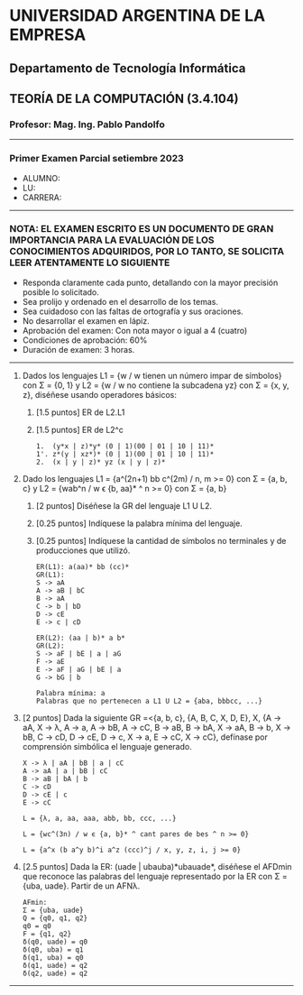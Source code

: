# UNIVERSIDAD ARGENTINA DE LA EMPRESA

## Departamento de Tecnología Informática

## TEORÍA DE LA COMPUTACIÓN (3.4.104)

### Profesor: Mag. Ing. Pablo Pandolfo

---

### Primer Examen Parcial setiembre 2023

* ALUMNO:  
* LU:
* CARRERA:

---

### NOTA: EL EXAMEN ESCRITO ES UN DOCUMENTO DE GRAN IMPORTANCIA PARA LA EVALUACIÓN DE LOS CONOCIMIENTOS ADQUIRIDOS, POR LO TANTO, SE SOLICITA LEER ATENTAMENTE LO SIGUIENTE

* Responda claramente cada punto, detallando con la mayor precisión posible lo solicitado.
* Sea prolijo y ordenado en el desarrollo de los temas.
* Sea cuidadoso con las faltas de ortografía y sus oraciones.
* No desarrollar el examen en lápiz.
* Aprobación del examen: Con nota mayor o igual a 4 (cuatro)
* Condiciones de aprobación: 60%
* Duración de examen: 3 horas.

---

1. Dados los lenguajes L1 = {w / w tienen un número impar de símbolos} con Σ = {0, 1} y L2 = {w / w no contiene la subcadena yz} con Σ = {x, y, z}, diséñese usando operadores básicos:
    1. [1.5 puntos] ER de L2.L1
    1. [1.5 puntos] ER de L2^c

        ```plain
        1.  (y*x | z)*y* (0 | 1)(00 | 01 | 10 | 11)*
        1'. z*(y | xz*)* (0 | 1)(00 | 01 | 10 | 11)*
        2.  (x | y | z)* yz (x | y | z)* 
        ```

1. Dado los lenguajes L1 = {a^(2n+1) bb c^(2m) / n, m >= 0} con Σ = {a, b, c} y L2 = {wab^n / w ϵ {b, aa}* ^ n >= 0} con Σ = {a, b}
    1. [2 puntos] Diséñese la GR del lenguaje L1 U L2.
    1. [0.25 puntos] Indíquese la palabra mínima del lenguaje.
    1. [0.25 puntos] Indíquese la cantidad de símbolos no terminales y de producciones que utilizó.

        ```plain
        ER(L1): a(aa)* bb (cc)*
        GR(L1): 
        S -> aA
        A -> aB | bC
        B -> aA
        C -> b | bD
        D -> cE
        E -> c | cD

        ER(L2): (aa | b)* a b*
        GR(L2):
        S -> aF | bE | a | aG
        F -> aE
        E -> aF | aG | bE | a
        G -> bG | b

        Palabra mínima: a
        Palabras que no pertenecen a L1 U L2 = {aba, bbbcc, ...}
        ```

1. [2 puntos] Dada la siguiente GR =<{a, b, c}, {A, B, C, X, D, E}, X, {A -> aA, X -> λ, A -> a, A -> bB, A -> cC, B -> aB, B -> bA, X -> aA, B -> b, X -> bB, C -> cD, D -> cE, D -> c, X -> a, E -> cC, X -> cC}, defínase por comprensión simbólica el lenguaje generado.

    ```plain
    X -> λ | aA | bB | a | cC
    A -> aA | a | bB | cC
    B -> aB | bA | b
    C -> cD
    D -> cE | c
    E -> cC

    L = {λ, a, aa, aaa, abb, bb, ccc, ...}

    L = {wc^(3n) / w ϵ {a, b}* ^ cant pares de bes ^ n >= 0}

    L = {a^x (b a^y b)^i a^z (ccc)^j / x, y, z, i, j >= 0}
    ```

1. [2.5 puntos] Dada la ER: (uade | ubauba)\*ubauade\*, diséñese el AFDmin que reconoce las palabras del lenguaje representado por la ER con Σ = {uba, uade}. Partir de un AFNλ.

    ```plain
    AFmin:
    Σ = {uba, uade}
    Q = {q0, q1, q2}
    q0 = q0
    F = {q1, q2}
    δ(q0, uade) = q0
    δ(q0, uba) = q1
    δ(q1, uba) = q0
    δ(q1, uade) = q2
    δ(q2, uade) = q2
    ```

---
